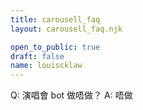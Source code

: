 ```yaml
---
title: carousell_faq
layout: carousell_faq.njk

open_to_public: true
draft: false
name: louiscklaw
---
```


<div>
    Q: 演唱會 bot 做唔做？
    A: 唔做
</div>


